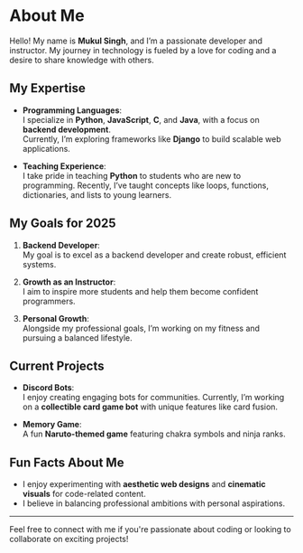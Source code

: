 # About Me

Hello! My name is **Mukul Singh**, and I’m a passionate developer and instructor. My journey in technology is fueled by a love for coding and a desire to share knowledge with others.  

## My Expertise

- **Programming Languages**:  
  I specialize in **Python**, **JavaScript**, **C**, and **Java**, with a focus on **backend development**.  
  Currently, I’m exploring frameworks like **Django** to build scalable web applications.  

- **Teaching Experience**:  
  I take pride in teaching **Python** to students who are new to programming. Recently, I’ve taught concepts like loops, functions, dictionaries, and lists to young learners.  

## My Goals for 2025

1. **Backend Developer**:  
   My goal is to excel as a backend developer and create robust, efficient systems.  

2. **Growth as an Instructor**:  
   I aim to inspire more students and help them become confident programmers.  

3. **Personal Growth**:  
   Alongside my professional goals, I’m working on my fitness and pursuing a balanced lifestyle.  

## Current Projects

- **Discord Bots**:  
  I enjoy creating engaging bots for communities. Currently, I’m working on a **collectible card game bot** with unique features like card fusion.  

- **Memory Game**:  
  A fun **Naruto-themed game** featuring chakra symbols and ninja ranks.  

## Fun Facts About Me

- I enjoy experimenting with **aesthetic web designs** and **cinematic visuals** for code-related content.  
- I believe in balancing professional ambitions with personal aspirations.  

---

Feel free to connect with me if you're passionate about coding or looking to collaborate on exciting projects!  
